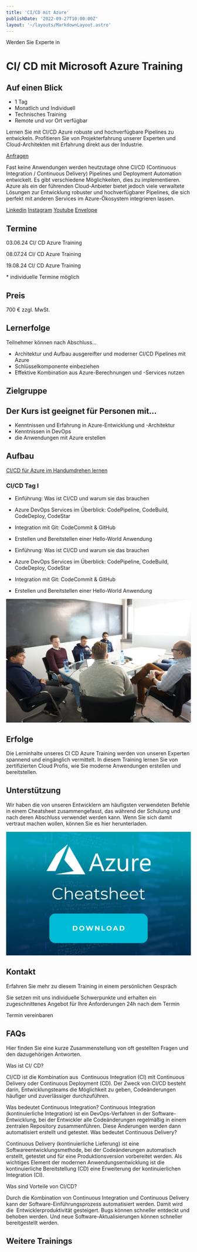 ```yaml
---
title: 'CI/CD mit Azure'
publishDate: '2022-09-27T10:00:00Z'
layout: '~/layouts/MarkdownLayout.astro'
---
```


Werden Sie Experte in

# CI/ CD mit Microsoft Azure Training

## Auf einen Blick

- 1 Tag
- Monatlich und Individuell
- Technisches Training
- Remote und vor Ort verfügbar

Lernen Sie mit CI/CD Azure robuste und hochverfügbare Pipelines zu entwickeln. Profitieren Sie von Projekterfahrung unserer Experten und Cloud-Architekten mit Erfahrung direkt aus der Industrie.

[Anfragen](#sec1)

Fast keine Anwendungen werden heutzutage ohne CI/CD (Continuous Integration / Continuous Delivery) Pipelines und Deployment Automation entwickelt. Es gibt verschiedene Möglichkeiten, dies zu implementieren. Azure als ein der führenden Cloud-Anbieter bietet jedoch viele verwaltete Lösungen zur Entwicklung robuster und hochverfügbarer Pipelines, die sich perfekt mit anderen Services im Azure-Ökosystem integrieren lassen.

[](#linksection)[Linkedin](https://www.linkedin.com/company/11759873) [Instagram](https://www.instagram.com/thinkport/) [Youtube](https://www.youtube.com/channel/UCnke3WYRT6bxuMK2t4jw2qQ) [Envelope](mailto:tdrechsel@thinkport.digital)

## Termine

03.06.24 CI/ CD Azure Training

08.07.24 CI/ CD Azure Training

19.08.24 CI/ CD Azure Training

\* individuelle Termine möglich

## Preis

700 € zzgl. MwSt.

## Lernerfolge

Teilnehmer können nach Abschluss...

- Architektur und Aufbau ausgereifter und moderner CI/CD Pipelines mit Azure
- Schlüsselkomponente einbeziehen
- Effektive Kombination aus Azure-Berechnungen und -Services nutzen

## Zielgruppe

## Der Kurs ist geeignet für Personen mit...

- Kenntnissen und Erfahrung in Azure-Entwicklung und -Architektur
- Kenntnissen in DevOps
- die Anwendungen mit Azure erstellen

## Aufbau

[CI/CD für Azure im Handumdrehen lernen](https://www.hashicorp.com/)

### CI/CD Tag I

- Einführung: Was ist CI/CD und warum sie das brauchen
- Azure DevOps Services im Überblick: CodePipeline, CodeBuild, CodeDeploy, CodeStar
- Integration mit Git: CodeCommit & GitHub
- Erstellen und Bereitstellen einer Hello-World Anwendung

- Einführung: Was ist CI/CD und warum sie das brauchen
- Azure DevOps Services im Überblick: CodePipeline, CodeBuild, CodeDeploy, CodeStar
- Integration mit Git: CodeCommit & GitHub
- Erstellen und Bereitstellen einer Hello-World Anwendung

![Sechs Personen, die an einem Tisch sitzen und offenbar verhandeln oder über Geschäfte sprechen.](images/DSC01530-1024x683.jpg)

## Erfolge

Die Lerninhalte unseres CI CD Azure Training werden von unseren Experten spannend und eingänglich vermittelt. In diesem Training lernen Sie von zertifizierten Cloud Profis, wie Sie moderne Anwendungen erstellen und bereitstellen.

## Unterstützung

Wir haben die von unseren Entwicklern am häufigsten verwendeten Befehle in einem Cheatsheet zusammengefasst, das während der Schulung und nach deren Abschluss verwendet werden kann. Wenn Sie sich damit vertraut machen wollen, können Sie es hier herunterladen.

[![Bild mit dem Hintergrund eines Bildschirms mit Programmiersprache und einem Farbverlauf von Dunkelblau zu Türkis, mit dem Azure-Logo in Weiß, dem Wort Cheatsheet und einer Schaltfläche zum Herunterladen.](images/Azure-3-1024x683.webp)](https://thinkport.digital/wp-content/uploads/2023/11/Azure_Cheatsheet.pdf)

## Kontakt

Erfahren Sie mehr zu diesem Training in einem persönlichen Gespräch

Sie setzen mit uns individuelle Schwerpunkte und erhalten ein zugeschnittenes Angebot für Ihre Anforderungen 24h nach dem Termin

Termin vereinbaren

## FAQs

Hier finden Sie eine kurze Zusammenstellung von oft gestellten Fragen und den dazugehörigen Antworten.

Was ist CI/ CD?

CI/CD ist die Kombination aus  Continuous Integration (CI) mit Continuous Delivery oder Continuous Deployment (CD). Der Zweck von CI/CD besteht darin, Entwicklungsteams die Möglichkeit zu geben, Codeänderungen häufiger und zuverlässiger durchzuführen.

Was bedeutet Continuous Integration? Continuous Integration (kontinuierliche Integration) ist ein DevOps-Verfahren in der Software-Entwicklung, bei der Entwickler alle Codeänderungen regelmäßig in einem zentralen Repository zusammenführen. Diese Änderungen werden dann automatisiert erstellt und getestet. Was bedeutet Continuous Delivery?

Continuous Delivery (kontinuierliche Lieferung) ist eine Softwareentwicklungsmethode, bei der Codeänderungen automatisch erstellt, getestet und für eine Produktionsversion vorbereitet werden. Als wichtiges Element der modernen Anwendungsentwicklung ist die kontinuierliche Bereitstellung (CD) eine Erweiterung der kontinuierlichen Integration (CI). 

Was sind Vorteile von CI/CD?

Durch die Kombination von Continuous Integration und Continuous Delivery kann der Software-Einführungsprozess automatisiert werden. Damit wird die  Entwicklerproduktivität gesteigert. Bugs können schneller entdeckt und behoben werden. Und neue Software-Aktualisierungen können schneller bereitgestellt werden.

## Weitere Trainings
